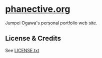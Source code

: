 # [phanective.org](https://phanective.org)

Jumpei Ogawa's personal portfolio web site.

## License & Credits

See [LICENSE.txt](./LICENSE.txt)
